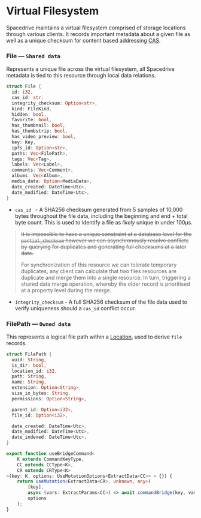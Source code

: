 # Virtual Filesystem

Spacedrive maintains a virtual filesystem comprised of storage locations through various clients. It records important metadata about a given file as well as a unique checksum for content based addressing [CAS]().

### File — `Shared data`

Represents a unique file across the virtual filesystem, all Spacedrive metadata is tied to this resource through local data relations.

```rust
struct File {
  id: i32,
  cas_id: str,
  integrity_checksum: Option<str>,
  kind: FileKind,
  hidden: bool,
  favorite: bool,
  has_thumbnail: bool,
  has_thumbstrip: bool,
  has_video_preview: bool,
  key: Key,
  ipfs_id: Option<str>,
  paths: Vec<FilePath>,
  tags: Vec<Tag>,
  labels: Vec<Label>,
  comments: Vec<Comment>,
  albums: Vec<Album>,
  media_data: Option<MediaData>,
  date_created: DateTime<Utc>,
  date_modified: DateTime<Utc>,
}
```

- `cas_id ` - A SHA256 checksum generated from 5 samples of 10,000 bytes throughout the file data, including the beginning and end + total byte count. This is used to identify a file as _likely_ unique in under 100µs.

> ~~It is impossible to have a unique constraint at a database level for the `partial_checksum` however we can asynchronously resolve conflicts by querying for duplicates and generating full checksums at a later date.~~
>
> For synchronization of this resource we can tolerate temporary duplicates, any client can calculate that two files resources are duplicate and merge them into a single resource. In turn, triggering a shared data merge operation, whereby the older record is prioritised at a property level during the merge.

- `integrity_checksum` - A full SHA256 checksum of the file data used to verify uniqueness should a `cas_id` conflict occur.

### FilePath — `Owned data`

This represents a logical file path within a [Location](), used to derive `file` records.

```rust
struct FilePath {
  uuid: String,
  is_dir: bool,
  location_id: i32,
  path: String,
  name: String,
  extension: Option<String>,
  size_in_bytes: String,
  permissions: Option<String>,

  parent_id: Option<i32>,
  file_id: Option<i32>,

  date_created: DateTime<Utc>,
  date_modified: DateTime<Utc>,
  date_indexed: DateTime<Utc>,
}
```

```typescript
export function useBridgeCommand<
	K extends CommandKeyType,
	CC extends CCType<K>,
	CR extends CRType<K>
>(key: K, options: UseMutationOptions<ExtractData<CC>> = {}) {
	return useMutation<ExtractData<CR>, unknown, any>(
		[key],
		async (vars: ExtractParams<CC>) => await commandBridge(key, vars),
		options
	);
}
```
